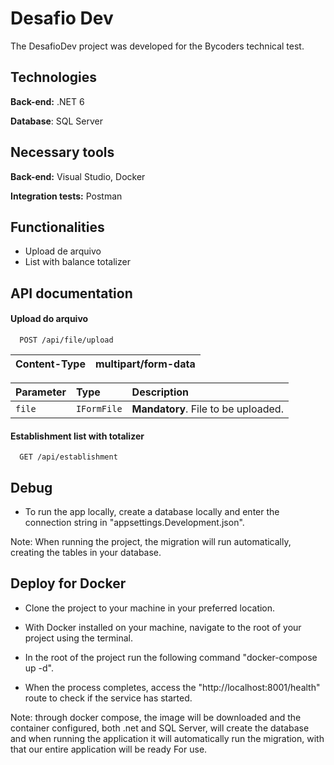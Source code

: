 
# Desafio Dev

The DesafioDev project was developed for the Bycoders technical test.



## Technologies

**Back-end:** .NET 6

**Database**: SQL Server

## Necessary tools

**Back-end:** Visual Studio, Docker

**Integration tests:** Postman


## Functionalities

- Upload de arquivo
- List with balance totalizer


## API documentation

#### Upload do arquivo

```http
  POST /api/file/upload
```
| Content-Type | multipart/form-data |
| :----------- | :------------------


| Parameter   | Type       | Description                           |
| :---------- | :--------- | :---------------------------------- |
| `file` | `IFormFile` | **Mandatory**. File to be uploaded. |

#### Establishment list with totalizer

```http
  GET /api/establishment
```


## Debug

- To run the app locally, create a database locally and enter the connection string in "appsettings.Development.json".

Note: When running the project, the migration will run automatically, creating the tables in your database.


## Deploy for Docker

- Clone the project to your machine in your preferred location.

- With Docker installed on your machine, navigate to the root of your project using the terminal.

- In the root of the project run the following command "docker-compose up -d".

- When the process completes, access the "http://localhost:8001/health" route to check if the service has started.

Note: through docker compose, the image will be downloaded and the container configured, both .net and SQL Server, will create the database and when running the application it will automatically run the migration, with that our entire application will be ready For use.
